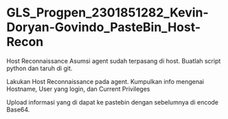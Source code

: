 # GLS_Progpen_2301851282_Kevin-Doryan-Govindo_PasteBin_Host-Recon
Host Reconnaissance
Asumsi agent sudah terpasang di host. Buatlah script python dan taruh di git.
 
Lakukan Host Reconnaissance pada agent.
Kumpulkan info mengenai Hostname, User yang login, dan Current Privileges
 
Upload informasi yang di dapat ke pastebin dengan sebelumnya di encode Base64.
